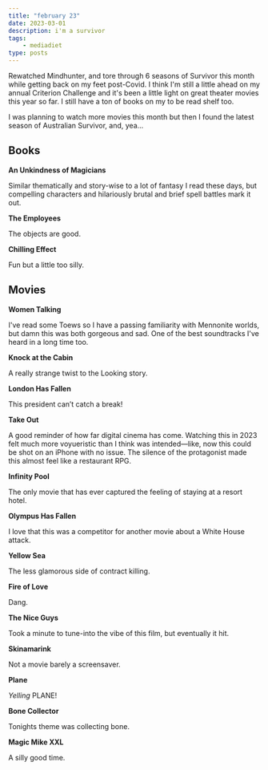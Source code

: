 ```yaml
---
title: "february 23"
date: 2023-03-01
description: i'm a survivor
tags: 
    - mediadiet
type: posts
---
```


Rewatched Mindhunter, and tore through 6 seasons of Survivor this month while getting back on my feet post-Covid. I think I'm still a little ahead on my annual Criterion Challenge and it's been a little light on great theater movies this year so far. I still have a ton of books on my to be read shelf too.

I was planning to watch more movies this month but then I found the latest season of Australian Survivor, and, yea...

## Books

**An Unkindness of Magicians**

Similar thematically and story-wise to a lot of fantasy I read these days, but compelling characters and hilariously brutal and brief spell battles mark it out.

**The Employees**

The objects are good.

**Chilling Effect**

Fun but a little too silly.

## Movies

**Women Talking**

I've read some Toews so I have a passing familiarity with Mennonite worlds, but damn this was both gorgeous and sad. One of the best soundtracks I've heard in a long time too.

**Knock at the Cabin**

A really strange twist to the Looking story.

**London Has Fallen**

This president can’t catch a break!

**Take Out**

A good reminder of how far digital cinema has come. Watching this in 2023 felt much more voyueristic than I think was intended—like, now this could be shot on an iPhone with no issue. The silence of the protagonist made this almost feel like a restaurant RPG.

**Infinity Pool**

The only movie that has ever captured the feeling of staying at a resort hotel.

**Olympus Has Fallen**

I love that this was a competitor for another movie about a White House attack.

**Yellow Sea**

The less glamorous side of contract killing.

**Fire of Love**

Dang.

**The Nice Guys**

Took a minute to tune-into the vibe of this film, but eventually it hit.

**Skinamarink**

Not a movie barely a screensaver.

**Plane**

_Yelling_ PLANE!

**Bone Collector**

Tonights theme was collecting bone.

**Magic Mike XXL**

A silly good time.
